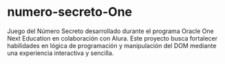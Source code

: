 # numero-secreto-One
Juego del Número Secreto desarrollado durante el programa Oracle One Next Education en colaboración con Alura. Este proyecto busca fortalecer habilidades en lógica de programación y manipulación del DOM mediante una experiencia interactiva y sencilla.

